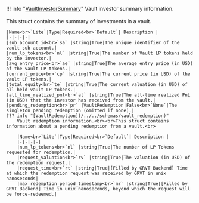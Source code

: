 !!! info "[VaultInvestorSummary](/../../schemas/vault_investor_summary)"
    Vault investor summary information.<br><br>This struct contains the summary of investments in a vault.<br>

    |Name<br>`Lite`|Type|Required<br>`Default`| Description |
    |-|-|-|-|
    |sub_account_id<br>`sa` |string|True|The unique identifier of the vault sub account.|
    |num_lp_tokens<br>`nl` |string|True|The number of Vault LP tokens held by the investor.|
    |avg_entry_price<br>`ae` |string|True|The average entry price (in USD) of the vault LP tokens.|
    |current_price<br>`cp` |string|True|The current price (in USD) of the vault LP tokens.|
    |total_equity<br>`te` |string|True|The current valuation (in USD) of all held vault LP tokens.|
    |all_time_realized_pnl<br>`at` |string|True|The all-time realized PnL (in USD) that the investor has received from the vault.|
    |pending_redemption<br>`pr` |VaultRedemption|False<br>`None`|The singleton pending redemption (omitted if none).|
    ??? info "[VaultRedemption](/../../schemas/vault_redemption)"
        Vault redemption information.<br><br>This struct contains information about a pending redemption from a vault.<br>

        |Name<br>`Lite`|Type|Required<br>`Default`| Description |
        |-|-|-|-|
        |num_lp_tokens<br>`nl` |string|True|The number of LP Tokens requested for redemption.|
        |request_valuation<br>`rv` |string|True|The valuation (in USD) of the redemption request.|
        |request_time<br>`rt` |string|True|[Filled by GRVT Backend] Time at which the redemption request was received by GRVT in unix nanoseconds|
        |max_redemption_period_timestamp<br>`mr` |string|True|[Filled by GRVT Backend] Time in unix nanoseconds, beyond which the request will be force-redeemed.|
